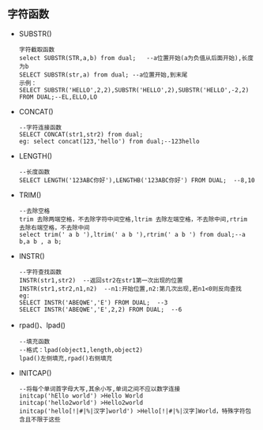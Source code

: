 ## 字符函数

- SUBSTR()

    ```PLSQL
    字符截取函数
    select SUBSTR(STR,a,b) from dual;	--a位置开始(a为负值从后面开始),长度为b
    SELECT SUBSTR(str,a) from dual;	--a位置开始,到末尾
    示例：
    SELECT SUBSTR('HELLO',2,2),SUBSTR('HELLO',2),SUBSTR('HELLO',-2,2) FROM DUAL;--EL,ELLO,LO
    ```

- CONCAT() 

    ```plsql
    --字符连接函数
    SELECT CONCAT(str1,str2) from dual;
    eg: select concat(123,'hello') from dual;--123hello 
    ```

- LENGTH()

    ```PLSQL
    --长度函数
    SELECT LENGTH('123ABC你好'),LENGTHB('123ABC你好') FROM DUAL;  --8,10
    ```

- TRIM()

    ```plsql
    --去除空格
    trim 去除两端空格，不去除字符中间空格,ltrim 去除左端空格，不去除中间,rtrim 去除右端空格，不去除中间
    select trim(' a b '),ltrim(' a b '),rtrim(' a b ') from dual;--a b,a b , a b;
    ```

- INSTR()

    ```PLSQL
    --字符查找函数
    INSTR(str1,str2)  --返回str2在str1第一次出现的位置
    INSTR(str1,str2,n1,n2)  --n1:开始位置,n2:第几次出现,若n1<0则反向查找
    eg:
    SELECT INSTR('ABEQWE','E') FROM DUAL;  --3
    SELECT INSTR('ABEQWE','E',2,2) FROM DUAL;  --6
    ```

- rpad()、lpad()

    ```plsql
    --填充函数
    --格式：lpad(object1,length,object2)
    lpad()左侧填充,rpad()右侧填充
    ```

- INITCAP()

  ```plsql
  --将每个单词首字母大写,其余小写,单词之间不应以数字连接
  initcap('hEllo world') >Hello World
  initcap('hello2world') >Hello2world
  initcap('hello[!|#|%|汉字]world') >Hello[!|#|%|汉字]World，特殊字符包含且不限于这些
  ```

  